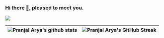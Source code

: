 ### Hi there 👋, pleased to meet you.

<img src="https://api.visitorbadge.io/api/visitors?path=https%3A%2F%2Fgithub.com%2Fpvaraya%2Fpvarya&label=VISITORS&labelColor=%23007EC6&countColor=%23ggg" />

| ![Pranjal Arya's github stats](https://github-readme-stats-sigma-five.vercel.app/api?username=pvarya&show_icons=true&theme=tokyonight) | ![Pranjal Arya's GitHub Streak](https://github-readme-streak-stats.herokuapp.com/?user=pvarya&theme=tokyonight) |
| -- | -- |

<!--
**pvarya/pvarya** is a ✨ _special_ ✨ repository because its `README.md` (this file) appears on your GitHub profile.

Here are some ideas to get you started:

- 🔭 I’m currently working on ...
- 🌱 I’m currently learning ...
- 👯 I’m looking to collaborate on ...
- 🤔 I’m looking for help with ...
- 💬 Ask me about ...
- 📫 How to reach me: ...
- 😄 Pronouns: ...
- ⚡ Fun fact: ...
-->
